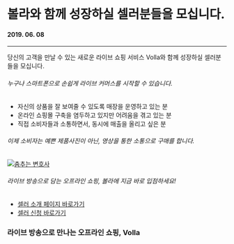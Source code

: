 # 볼라와 함께 성장하실 셀러분들을 모십니다.

#### 2019. 06. 08

***

당신의 고객을 만날 수 있는 새로운 라이브 쇼핑 서비스 Volla와 함께 성장하실 셀러분들을 모십니다.

###### 누구나 스마트폰으로 손쉽게 라이브 커머스를 시작할 수 있습니다.

- 자신의 상품을 잘 보여줄 수 있도록 매장을 운영하고 있는 분
- 온라인 쇼핑몰 구축을 염두하고 있지만 어려움을 겪고 있는 분
- 직접 소비자들과 소통하면서, 동시에 매출을 올리고 싶은 분

###### 이제 소비자는 예쁜 제품사진이 아닌, 영상을 통한 소통으로 구매를 합니다.

[![춤추는 변호사](https://img.youtube.com/vi/_62t0IooHYw/0.jpg)](https://www.youtube.com/watch?v=_62t0IooHYw)

###### 라이브 방송으로 담는 오프라인 쇼핑, 볼라에 지금 바로 입점하세요!

- [셀러 소개 페이지 바로가기](https://volla.live/seller)
- [셀러 신청 바로가기](https://volla.live/sellerform)

### 라이브 방송으로 만나는 오프라인 쇼핑, Volla
